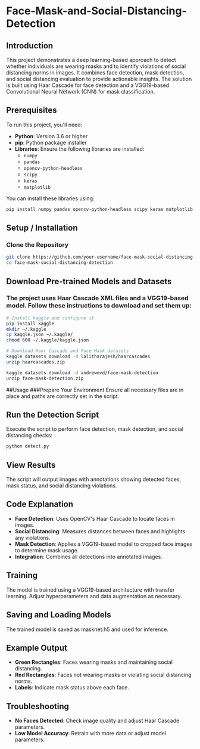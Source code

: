 # Face-Mask-and-Social-Distancing-Detection
## Introduction

This project demonstrates a deep learning-based approach to detect whether individuals are wearing masks and to identify violations of social distancing norms in images. It combines face detection, mask detection, and social distancing evaluation to provide actionable insights. The solution is built using Haar Cascade for face detection and a VGG19-based Convolutional Neural Network (CNN) for mask classification.

## Prerequisites

To run this project, you'll need:

- **Python**: Version 3.6 or higher
- **pip**: Python package installer
- **Libraries**: Ensure the following libraries are installed:
  - `numpy`
  - `pandas`
  - `opencv-python-headless`
  - `scipy`
  - `keras`
  - `matplotlib`

You can install these libraries using:

```bash
pip install numpy pandas opencv-python-headless scipy keras matplotlib
```

## Setup / Installation

### Clone the Repository

```bash
git clone https://github.com/your-username/face-mask-social-distancing-detection.git
cd face-mask-social-distancing-detection
```

## Download Pre-trained Models and Datasets
### The project uses Haar Cascade XML files and a VGG19-based model. Follow these instructions to download and set them up:

```bash
# Install kaggle and configure it
pip install kaggle
mkdir ~/.kaggle
cp kaggle.json ~/.kaggle/
chmod 600 ~/.kaggle/kaggle.json

# Download Haar Cascade and Face Mask datasets
kaggle datasets download -d lalitharajesh/haarcascades
unzip haarcascades.zip

kaggle datasets download -d andrewmvd/face-mask-detection
unzip face-mask-detection.zip
```

##Usage
###Prepare Your Environment
Ensure all necessary files are in place and paths are correctly set in the script.

## Run the Detection Script
Execute the script to perform face detection, mask detection, and social distancing checks:

``` bash
python detect.py
```

## View Results
The script will output images with annotations showing detected faces, mask status, and social distancing violations.

## Code Explanation

- **Face Detection**: Uses OpenCV's Haar Cascade to locate faces in images.
- **Social Distancing**: Measures distances between faces and highlights any violations.
- **Mask Detection**: Applies a VGG19-based model to cropped face images to determine mask usage.
- **Integration**: Combines all detections into annotated images.


## Training
The model is trained using a VGG19-based architecture with transfer learning. Adjust hyperparameters and data augmentation as necessary.

## Saving and Loading Models
The trained model is saved as masknet.h5 and used for inference.

## Example Output

- **Green Rectangles**: Faces wearing masks and maintaining social distancing.
- **Red Rectangles**: Faces not wearing masks or violating social distancing norms.
- **Labels**: Indicate mask status above each face.

## Troubleshooting

- **No Faces Detected**: Check image quality and adjust Haar Cascade parameters.
- **Low Model Accuracy**: Retrain with more data or adjust model parameters.

